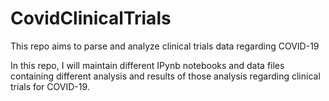 # CovidClinicalTrials
This repo aims to parse and analyze clinical trials data regarding COVID-19

In this repo, I will maintain different IPynb notebooks and data files containing different analysis and results of those analysis regarding clinical trials for COVID-19. 
